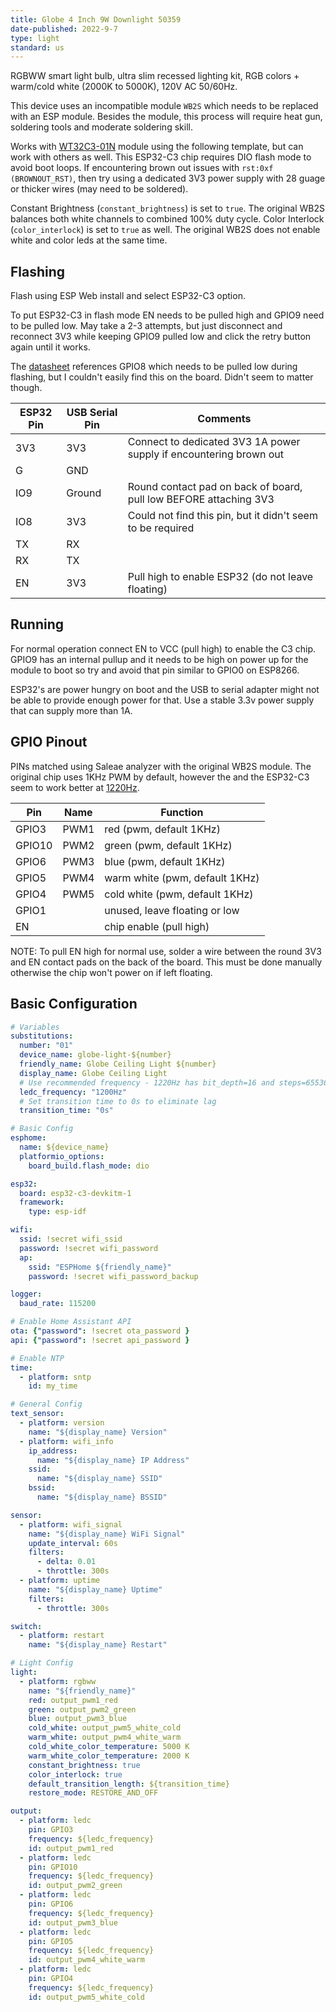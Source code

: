 ```yaml
---
title: Globe 4 Inch 9W Downlight 50359
date-published: 2022-9-7
type: light
standard: us
---
```


RGBWW smart light bulb, ultra slim recessed lighting kit, RGB colors + warm/cold white (2000K to 5000K), 120V AC 50/60Hz.

This device uses an incompatible module `WB2S` which needs to be replaced with an ESP module. Besides the module, this process will require heat gun, soldering tools and moderate soldering skill.

Works with [WT32C3-01N](https://www.alibaba.com/product-detail/WT32C3-01N-4MB-OEM-ESP32-wi_1600348544006.html "Alibaba") module using the following template, but can work with others as well. This ESP32-C3 chip requires DIO flash mode to avoid boot loops. If encountering brown out issues with `rst:0xf (BROWNOUT_RST)`, then try using a dedicated 3V3 power supply with 28 guage or thicker wires (may need to be soldered).

Constant Brightness (`constant_brightness`) is set to `true`. The original WB2S balances both white channels to combined 100% duty cycle.
Color Interlock (`color_interlock`) is set to `true` as well. The original WB2S does not enable white and color leds at the same time.

## Flashing

Flash using ESP Web install and select ESP32-C3 option.

To put ESP32-C3 in flash mode EN needs to be pulled high and GPIO9 need to be pulled low. May take a 2-3 attempts, but just disconnect and reconnect 3V3 while keeping GPIO9 pulled low and click the retry button again until it works.

The [datasheet](https://templates.blakadder.com/assets/WT32C3-01N_datasheet.pdf) references GPIO8 which needs to be pulled low during flashing, but I couldn't easily find this on the board. Didn't seem to matter though.

| ESP32 Pin | USB Serial Pin | Comments |
| --- | --- | --- |
| 3V3 | 3V3 | Connect to dedicated 3V3 1A power supply if encountering brown out |
| G | GND | |
| IO9 | Ground | Round contact pad on back of board, pull low BEFORE attaching 3V3 |
| IO8 | 3V3 | Could not find this pin, but it didn't seem to be required |
| TX | RX | |
| RX | TX | |
| EN | 3V3 | Pull high to enable ESP32 (do not leave floating) |

## Running

For normal operation connect EN to VCC (pull high) to enable the C3 chip. GPIO9 has an internal pullup and it needs to be high on power up for the module to boot so try and avoid that pin similar to GPIO0 on ESP8266.

ESP32's are power hungry on boot and the USB to serial adapter might not be able to provide enough power for that. Use a stable 3.3v power supply that can supply more than 1A.

## GPIO Pinout

PINs matched using Saleae analyzer with the original WB2S module. The original chip uses 1KHz PWM by default, however the and the ESP32-C3 seem to work better at [1220Hz](https://www.esphome.io/components/output/ledc.html "ESPHome LEDC Frequencies").

| Pin    | Name | Function                        |
| ------ | ---- | ------------------------------- |
| GPIO3  | PWM1 | red (pwm, default 1KHz)         |
| GPIO10 | PWM2 | green (pwm, default 1KHz)       |
| GPIO6  | PWM3 | blue (pwm, default 1KHz)        |
| GPIO5  | PWM4 | warm white (pwm, default 1KHz)  |
| GPIO4  | PWM5 | cold white (pwm, default 1KHz)  |
| GPIO1  |      | unused, leave floating or low   |
| EN     |      | chip enable (pull high)         |

NOTE: To pull EN high for normal use, solder a wire between the round 3V3 and EN contact pads on the back of the board. This must be done manually otherwise the chip won't power on if left floating.

## Basic Configuration

```yaml
# Variables
substitutions:
  number: "01"
  device_name: globe-light-${number}
  friendly_name: Globe Ceiling Light ${number}
  display_name: Globe Ceiling Light
  # Use recommended frequency - 1220Hz has bit_depth=16 and steps=65536
  ledc_frequency: "1200Hz"
  # Set transition time to 0s to eliminate lag
  transition_time: "0s"

# Basic Config
esphome:
  name: ${device_name}
  platformio_options:
    board_build.flash_mode: dio

esp32:
  board: esp32-c3-devkitm-1
  framework:
    type: esp-idf

wifi:
  ssid: !secret wifi_ssid
  password: !secret wifi_password
  ap:
    ssid: "ESPHome ${friendly_name}"
    password: !secret wifi_password_backup

logger:
  baud_rate: 115200

# Enable Home Assistant API
ota: {"password": !secret ota_password }
api: {"password": !secret api_password }

# Enable NTP
time:
  - platform: sntp
    id: my_time

# General Config
text_sensor:
  - platform: version
    name: "${display_name} Version"
  - platform: wifi_info
    ip_address:
      name: "${display_name} IP Address"
    ssid:
      name: "${display_name} SSID"
    bssid:
      name: "${display_name} BSSID"

sensor:
  - platform: wifi_signal
    name: "${display_name} WiFi Signal"
    update_interval: 60s
    filters:
      - delta: 0.01
      - throttle: 300s
  - platform: uptime
    name: "${display_name} Uptime"
    filters:
      - throttle: 300s

switch:
  - platform: restart
    name: "${display_name} Restart"

# Light Config
light:
  - platform: rgbww
    name: "${friendly_name}"
    red: output_pwm1_red
    green: output_pwm2_green
    blue: output_pwm3_blue
    cold_white: output_pwm5_white_cold
    warm_white: output_pwm4_white_warm
    cold_white_color_temperature: 5000 K
    warm_white_color_temperature: 2000 K
    constant_brightness: true
    color_interlock: true
    default_transition_length: ${transition_time}
    restore_mode: RESTORE_AND_OFF

output:
  - platform: ledc
    pin: GPIO3
    frequency: ${ledc_frequency}
    id: output_pwm1_red
  - platform: ledc
    pin: GPIO10
    frequency: ${ledc_frequency}
    id: output_pwm2_green
  - platform: ledc
    pin: GPIO6
    frequency: ${ledc_frequency}
    id: output_pwm3_blue
  - platform: ledc
    pin: GPIO5
    frequency: ${ledc_frequency}
    id: output_pwm4_white_warm
  - platform: ledc
    pin: GPIO4
    frequency: ${ledc_frequency}
    id: output_pwm5_white_cold

```
